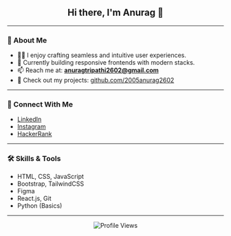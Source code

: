 <h2 align="center">Hi there, I'm Anurag 👋</h2>


---

### 🚀 About Me

- 👨‍💻 I enjoy crafting seamless and intuitive user experiences.
- 💼 Currently building responsive frontends with modern stacks.
- 📫 Reach me at: **anuragtripathi2602@gmail.com**
- 🔗 Check out my projects: [github.com/2005anurag2602](https://github.com/2005anurag2602)

---

### 🤝 Connect With Me

- [LinkedIn](https://linkedin.com/in/anurag-tripathi2602)
- [Instagram](https://instagram.com/thename_isanurag)
- [HackerRank](https://www.hackerrank.com/anurag2426)

---

### 🛠️ Skills & Tools

- HTML, CSS, JavaScript
- Bootstrap, TailwindCSS
- Figma
- React.js, Git
- Python (Basics)

---

<p align="center">
  <img src="https://komarev.com/ghpvc/?username=2005anurag2602&label=Profile%20Views&color=0e75b6&style=flat" alt="Profile Views" />
</p>
